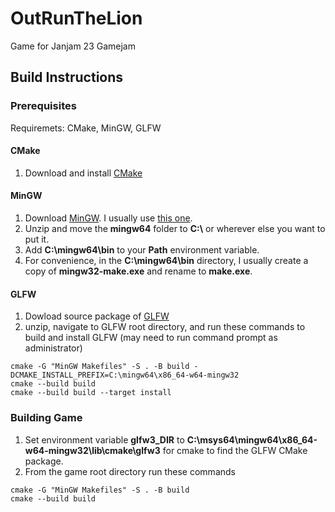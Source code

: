 # OutRunTheLion
Game for Janjam 23 Gamejam

## Build Instructions

### Prerequisites
Requiremets: CMake, MinGW, GLFW

#### CMake
1. Download and install [CMake](https://cmake.org/download/)

#### MinGW
1. Download [MinGW](https://github.com/niXman/mingw-builds-binaries/releases). I usually use [this one](https://github.com/niXman/mingw-builds-binaries/releases/download/12.2.0-rt_v10-rev2/x86_64-12.2.0-release-posix-seh-msvcrt-rt_v10-rev2.7z).
2. Unzip and move the **mingw64** folder to **C:\\** or wherever else you want to put it.
3. Add **C:\mingw64\bin** to your **Path** environment variable.
4. For convenience, in the **C:\mingw64\bin** directory, I usually create a copy of **mingw32-make.exe** and rename to **make.exe**.

#### GLFW
1. Dowload source package of [GLFW](https://www.glfw.org/download.html)
2. unzip, navigate to GLFW root directory, and run these commands to build and install GLFW (may need to run command prompt as administrator)
```
cmake -G "MinGW Makefiles" -S . -B build -DCMAKE_INSTALL_PREFIX=C:\mingw64\x86_64-w64-mingw32
cmake --build build
cmake --build build --target install
```

### Building Game
1. Set environment variable **glfw3_DIR** to **C:\msys64\mingw64\x86_64-w64-mingw32\lib\cmake\glfw3** for cmake to find the GLFW CMake package.
2. From the game root directory run these commands
```
cmake -G "MinGW Makefiles" -S . -B build
cmake --build build
```
